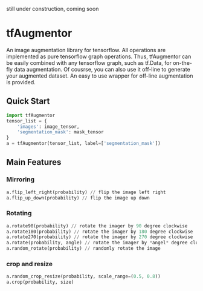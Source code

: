 
still under construction, coming soon
# tfAugmentor
An image augmentation library for tensorflow. All operations are implemented as pure tensorflow graph operations. Thus, tfAugmentor can be easily combined with any tensorflow graph, such as tf.Data, for on-the-fly data augmentation. 
Of cousrse, you can also use it off-line to generate your augmented dataset. An easy to use wrapper for off-line augmentation is provided.

## Quick Start
```python
import tfAugmentor
tensor_list = {
	'images': image_tensor,
	'segmentation_mask': mask_tensor
}
a = tfAugmentor(tensor_list, label=['segmentation_mask'])
```

## Main Features

### Mirroring
```python
a.flip_left_right(probability) // flip the image left right  
a.flip_up_down(probability) // flip the image up down
```
### Rotating
```python
a.rotate90(probability) // rotate the imager by 90 degree clockwise
a.rotate180(probability) // rotate the imager by 180 degree clockwise
a.rotate270(probability) // rotate the imager by 270 degree clockwise
a.rotate(probability, angle) // rotate the imager by *angel* degree clockwise
a.random_rotate(probability) // randomly rotate the image
```
### crop and resize
```python
a.random_crop_resize(probability, scale_range=(0.5, 0.8))
a.crop(probability, size)
```
